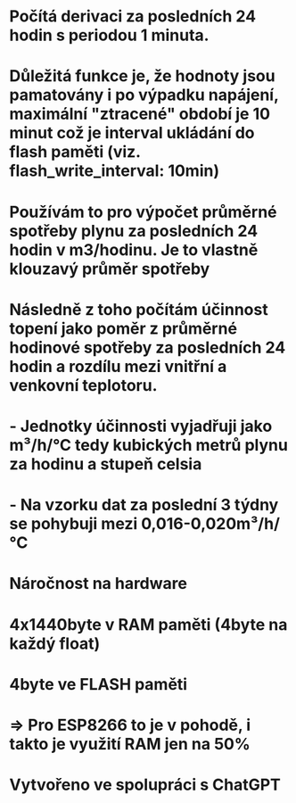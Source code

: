 # Počítá derivaci za posledních 24 hodin s periodou 1 minuta.
# Důležitá funkce je, že hodnoty jsou pamatovány i po výpadku napájení, maximální "ztracené" období je 10 minut což je interval ukládání do flash paměti (viz. flash_write_interval: 10min)
# Používám to pro výpočet průměrné spotřeby plynu za posledních 24 hodin v m3/hodinu. Je to vlastně klouzavý průměr spotřeby 
# Následně z toho počítám účinnost topení jako poměr z průměrné hodinové spotřeby za posledních 24 hodin a rozdílu mezi vnitřní a venkovní teplotoru.
#   - Jednotky účinnosti vyjadřuji jako m³/h/°C tedy kubických metrů plynu za hodinu a stupeň celsia
#   - Na vzorku dat za poslední 3 týdny se pohybuji mezi 0,016-0,020m³/h/°C

# Náročnost na hardware
#   4x1440byte v RAM paměti (4byte na každý float) 
#   4byte ve FLASH paměti 
# => Pro ESP8266 to je v pohodě, i takto je využití RAM jen na 50%

# Vytvořeno ve spolupráci s ChatGPT
